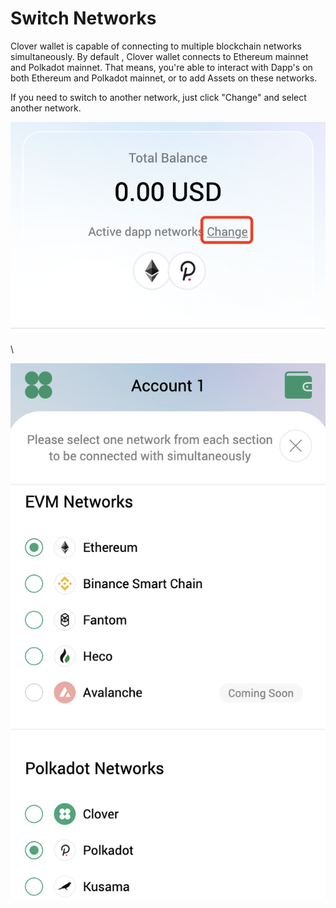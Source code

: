 # Switch Networks

Clover wallet is capable of connecting to multiple blockchain networks simultaneously. By default , Clover wallet connects to Ethereum mainnet and Polkadot mainnet. That means, you're able to interact with Dapp's on both Ethereum and Polkadot mainnet, or to add Assets on these networks.

If you need to switch to another network, just click "Change" and select another network.

![](<../../.gitbook/assets/image (42).png>)

\


![](<../../.gitbook/assets/image (44).png>)

##
